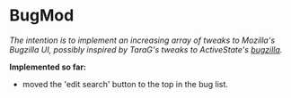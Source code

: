 # BugMod

*The intention is to implement an increasing array of tweaks to Mozilla's Bugzilla
UI, possibly inspired by TaraG's tweaks to ActiveState's [bugzilla](http://bugs.activestate.com).*

__Implemented so far:__

* moved the 'edit search' button to the top in the bug list.

